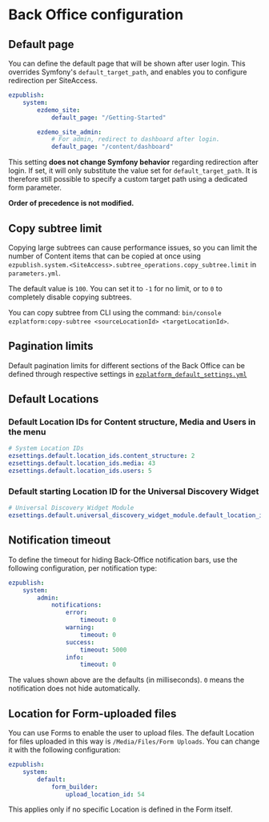 # Back Office configuration

## Default page

You can define the default page that will be shown after user login.
This overrides Symfony's `default_target_path`, and enables you to configure redirection per SiteAccess.

``` yaml
ezpublish:
    system:
        ezdemo_site:
            default_page: "/Getting-Started"

        ezdemo_site_admin:
            # For admin, redirect to dashboard after login.
            default_page: "/content/dashboard"
```

This setting **does not change Symfony behavior** regarding redirection after login. If set, it will only substitute the value set for `default_target_path`. It is therefore still possible to specify a custom target path using a dedicated form parameter.

**Order of precedence is not modified.**

## Copy subtree limit

Copying large subtrees can cause performance issues, so you can limit the number of Content items
that can be copied at once using `ezpublish.system.<SiteAccess>.subtree_operations.copy_subtree.limit`
in `parameters.yml`.

The default value is `100`. You can set it to `-1` for no limit,
or to `0` to completely disable copying subtrees.

You can copy subtree from CLI using the command: `bin/console ezplatform:copy-subtree <sourceLocationId> <targetLocationId>`.

## Pagination limits

Default pagination limits for different sections of the Back Office can be defined through respective settings in
[`ezplatform_default_settings.yml`](https://github.com/ezsystems/ezplatform-admin-ui/blob/master/src/bundle/Resources/config/ezplatform_default_settings.yml#L7)

## Default Locations

### Default Location IDs for Content structure, Media and Users in the menu

``` yaml
# System Location IDs
ezsettings.default.location_ids.content_structure: 2
ezsettings.default.location_ids.media: 43
ezsettings.default.location_ids.users: 5
```

### Default starting Location ID for the Universal Discovery Widget

``` yaml
# Universal Discovery Widget Module
ezsettings.default.universal_discovery_widget_module.default_location_id: 1
```

## Notification timeout

To define the timeout for hiding Back-Office notification bars, use the following configuration,
per notification type:

``` yaml
ezpublish:
    system:
        admin:
            notifications:
                error:
                    timeout: 0
                warning:
                    timeout: 0
                success:
                    timeout: 5000
                info:
                    timeout: 0
```

The values shown above are the defaults (in milliseconds). `0` means the notification does not hide automatically.

## Location for Form-uploaded files

You can use Forms to enable the user to upload files.
The default Location for files uploaded in this way is `/Media/Files/Form Uploads`.
You can change it with the following configuration:

``` yaml
ezpublish:
    system:
        default:
            form_builder:
                upload_location_id: 54
```

This applies only if no specific Location is defined in the Form itself.

